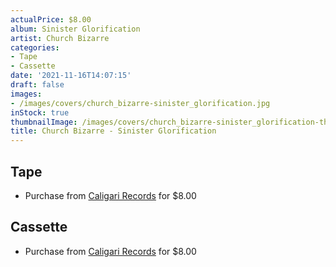 ```yaml
---
actualPrice: $8.00
album: Sinister Glorification
artist: Church Bizarre
categories:
- Tape
- Cassette
date: '2021-11-16T14:07:15'
draft: false
images:
- /images/covers/church_bizarre-sinister_glorification.jpg
inStock: true
thumbnailImage: /images/covers/church_bizarre-sinister_glorification-thumb.jpg
title: Church Bizarre - Sinister Glorification
---
```


## Tape
* Purchase from [Caligari Records](https://caligarirecords.storenvy.com/products/31519945-church-bizarre-sinister-glorification) for $8.00
## Cassette
* Purchase from [Caligari Records](https://caligarirecords.storenvy.com/products/31519945-church-bizarre-sinister-glorification) for $8.00
